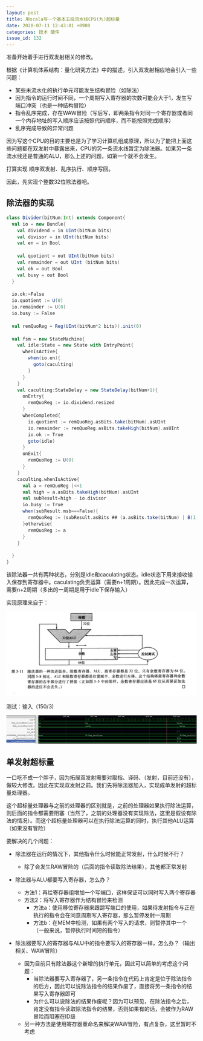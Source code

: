 ```yaml
---
layout: post
title: 用scala写一个基本五级流水线CPU(九)超标量
date: 2020-07-11 12:43:01 +0900
categories: 技术 硬件
issue_id: 132
---
```


准备开始着手进行双发射相关的修改。

根据《计算机体系结构：量化研究方法》中的描述，引入双发射相应地会引入一些问题：

- 某些未流水化的执行单元可能发生结构冒险（如除法）
- 因为指令的运行时间不同，一个周期写入寄存器的次数可能会大于1，发生写端口冲突（也是一种结构冒险）
- 指令乱序完成，存在WAW冒险（写后写，即两条指令对同一个寄存器或者同一个内存地址的写入顺序应该按照代码顺序，而不能按照完成顺序）
- 乱序完成导致的异常问题
  
因为写这个CPU的目的主要也是为了学习计算机组成原理，所以为了能把上面这些问题都在双发射中暴露出来，CPU的另一条流水线暂定为除法器。如果另一条流水线还是普通的ALU，那么上述的问题，如第一个就不会发生。

打算实现 顺序双发射、乱序执行、顺序写回。

因此，先实现个整数32位除法器吧。

## 除法器的实现

```scala
class Divider(bitNum:Int) extends Component{
  val io = new Bundle{
    val dividend = in UInt(bitNum bits)
    val divisor = in UInt(bitNum bits)
    val en = in Bool

    val quotient = out UInt(bitNum bits)
    val remainder = out UInt (bitNum bits)
    val ok = out Bool
    val busy = out Bool
  }

  io.ok:=False
  io.quotient := U(0)
  io.remainder := U(0)
  io.busy := False

  val remQuoReg = Reg(UInt(bitNum*2 bits)).init(0)

  val fsm = new StateMachine{
    val idle:State = new State with EntryPoint{
      whenIsActive{
        when(io.en){
          goto(caculting)
        }
      }
    }
    val caculting:StateDelay = new StateDelay(bitNum+1){
      onEntry{
        remQuoReg := io.dividend.resized
      }
      whenCompleted{
        io.quotient := remQuoReg.asBits.take(bitNum).asUInt
        io.remainder := remQuoReg.asBits.takeHigh(bitNum).asUInt
        io.ok := True
        goto(idle)
      }
      onExit{
        remQuoReg := U(0)
      }
    }
    caculting.whenIsActive{
      val a = remQuoReg |<<1
      val high = a.asBits.takeHigh(bitNum).asUInt
      val subResult=high - io.divisor
      io.busy := True
      when(subResult.msb===False){
        remQuoReg := (subResult.asBits ## (a.asBits.take(bitNum) | B(1,bitNum bits))).asUInt
      }otherwise{
        remQuoReg := a
      }
    }

  }
}
```

该除法器一共有两种状态，分别是idle和caculating状态。idle状态下用来接收输入保存到寄存器中。caculating负责运算（需要n+1周期）。因此完成一次运算，需要n+2周期（多出的一周期是用于idle下保存输入）

实现原理来自于：

![此处输入图片的描述][1]

[1]: https://raw.githubusercontent.com/Ncerzzk/MyBlog/master/img/divider.jpg

测试：输入（150/3)

![此处输入图片的描述][2]

[2]: https://raw.githubusercontent.com/Ncerzzk/MyBlog/master/img/divider_test.jpg

## 单发射超标量

一口吃不成一个胖子，因为拓展双发射需要对取指、译码、（发射，目前还没有），做较大修改。因此在实现双发射之前。我们先将除法器加入，实现成单发射的超标量处理器。

这个超标量处理器与之前的处理器的区别就是，之前的处理器如果执行除法运算，则后面的指令都需要阻塞（当然了，之前的处理器没有实现除法，这里是假设有除法的情况）。而这个超标量处理器可以在执行除法运算的同时，执行其他ALU运算（如果没有冒险）

要解决的几个问题：

- 除法器在运行的情况下，其他指令什么时候能正常发射，什么时候不行？
  - 除了会发生RAW冒险的（后面的指令读取除法结果），其他都正常发射
  
- 除法器与ALU都要写入寄存器，怎么办？
  - 方法1：再给寄存器组增加一个写端口，这样保证可以同时写入两个寄存器
  - 方法2：将写入寄存器作为结构冒险来检测
    - 方法a：使用移位寄存器来跟踪写端口的使用，如果待发射指令与正在执行的指令会在同意周期写入寄存器，那么暂停发射一周期
    - 方法b：在MEM中检测，如果有两个写入的请求，则暂停其中一个（一般来说，暂停执行时间短的指令）
- 除法器要写入的寄存器与ALU中的指令要写入的寄存器一样，怎么办？（输出相关、WAW冒险）
  - 因为目前只有除法器这个新增的执行单元，因此可以简单的考虑这个问题：
    - 当除法器要写入寄存器了，另一条指令在代码上肯定是位于除法指令的后方，因此可以说除法指令的结果作废了，直接将另一条指令的结果写入寄存器即可
    - 为什么可以说除法的结果作废呢？因为可以预见，在除法指令之后，肯定没有指令读取除法指令的结果，否则如果有的话，会被作为RAW冒险而阻塞在ID级
  - 另一种方法是使用寄存器重命名来解决WAW冒险，有点复杂，这里暂时不考虑




